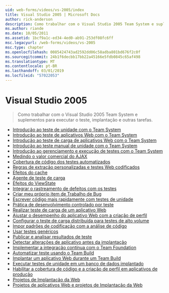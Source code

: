 ```yaml
---
uid: web-forms/videos/vs-2005/index
title: Visual Studio 2005 | Microsoft Docs
author: rick-anderson
description: Como trabalhar com o Visual Studio 2005 Team System e suplementos para executar o teste, implantação e outras tarefas.
ms.author: riande
ms.date: 10/05/2011
ms.assetid: 1bcf9a1c-ed34-4ed0-ab91-253df08fc6ff
msc.legacyurl: /web-forms/videos/vs-2005
msc.type: chapter
ms.openlocfilehash: 0085424743ad2592dd06c58adba801bd676f2c0f
ms.sourcegitcommit: 24b1f6decbb17bb22a45166e5fdb0845c65af498
ms.translationtype: MT
ms.contentlocale: pt-BR
ms.lasthandoff: 03/01/2019
ms.locfileid: "57022053"
---
```

<a name="visual-studio-2005"></a>Visual Studio 2005
====================
> Como trabalhar com o Visual Studio 2005 Team System e suplementos para executar o teste, implantação e outras tarefas.


- [Introdução ao teste de unidade com o Team System](introduction-to-unit-testing-with-team-system.md)
- [Introdução ao teste de aplicativos Web com o Team System](introduction-to-testing-web-applications-with-team-system.md)
- [Introdução ao teste de carga de aplicativos Web com o Team System](introduction-to-load-testing-web-applications-with-team-system.md)
- [Introdução ao teste manual de unidade com o Team System](introduction-to-manual-testing-with-team-system.md)
- [Introdução ao gerenciamento e execução de testes com o Team System](introduction-to-managing-and-running-tests-with-team-system.md)
- [Medindo o valor comercial do AJAX](measuring-the-business-value-of-ajax.md)
- [Cobertura de código dos testes automatizados](code-coverage-of-automated-tests.md)
- [Regras de extração personalizadas e testes Web codificados](custom-extraction-rules-and-coded-web-tests.md)
- [Efeitos do cache](the-effects-of-caching.md)
- [Agente de teste de carga](using-the-load-test-agent.md)
- [Efeitos do ViewState](the-effects-of-viewstate.md)
- [Integrar o rastreamento de defeitos com os testes](how-do-i-integrate-defect-tracking-with-testing.md)
- [Criar meu próprio item de Trabalho de Bug](how-do-i-create-my-own-bug-work-item.md)
- [Escrever código mais rapidamente com testes de unidade](how-do-i-write-code-more-quickly-with-unit-tests.md)
- [Prática de desenvolvimento controlado por teste](how-do-i-practice-test-driven-development.md)
- [Realizar teste de carga de um aplicativo Web](how-do-i-load-test-a-web-application.md)
- [Ajustar o desempenho do aplicativo Web com a criação de perfil](how-do-i-tune-web-application-performance-with-profiling.md)
- [Configurar o teste de carga distribuída para testes de alto volume](how-do-i-set-up-distributed-load-testing-for-high-volume-tests.md)
- [Impor padrões de codificação com a análise de código](how-do-i-enforce-coding-standards-with-code-analysis.md)
- [Usar testes genéricos](how-do-i-use-generic-tests.md)
- [Publicar e analisar resultados de teste](how-do-i-publish-and-analyze-test-results.md)
- [Detectar alterações de aplicativo antes da implantação](how-do-i-discover-application-changes-prior-to-deployment.md)
- [Implementar a integração contínua com o Team Foundation](how-do-i-implement-continuous-integration-with-team-foundation.md)
- [Automatizar teste usando o Team Build](how-do-i-automate-testing-using-team-build.md)
- [Implantar um aplicativo Web durante um Team Build](how-do-i-deploy-a-web-application-during-a-team-build.md)
- [Executar testes de unidade em um banco de dados implantado](how-do-i-run-unit-tests-against-a-deployed-database.md)
- [Habilitar a cobertura de código e a criação de perfil em aplicativos de produção](how-do-i-enable-code-coverage-and-profiling-in-production-applications.md)
- [Projetos de Implantação da Web](web-deployment-projects.md)
- [Projetos de aplicativos Web e projetos de Implantação da Web](web-application-projects-web-deployment-projects.md)
